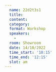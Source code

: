 ```yaml
---
  name: 22d2t3s1
  title: 
  content:
  category: 
  format: Workshop
  speakers: 
    - 
  room: Showroom
  date: 14/10/2022
  time_start: '10:15'
  time_end: '12:15'
  slot: am
---
```

